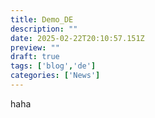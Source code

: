 ```yaml
---
title: Demo_DE
description: ""
date: 2025-02-22T20:10:57.151Z
preview: ""
draft: true
tags: ['blog','de']
categories: ['News']
---
```


haha